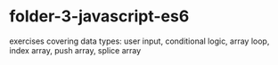# folder-3-javascript-es6

exercises covering data types:
 user input, conditional logic, array loop,
 index array, push array, splice array
